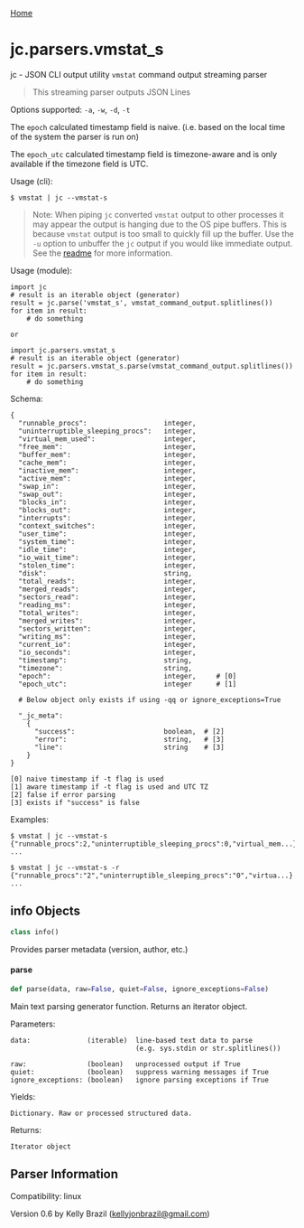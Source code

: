 [Home](https://kellyjonbrazil.github.io/jc/)
<a id="jc.parsers.vmstat_s"></a>

# jc.parsers.vmstat\_s

jc - JSON CLI output utility `vmstat` command output streaming parser

> This streaming parser outputs JSON Lines

Options supported: `-a`, `-w`, `-d`, `-t`

The `epoch` calculated timestamp field is naive. (i.e. based on the local
time of the system the parser is run on)

The `epoch_utc` calculated timestamp field is timezone-aware and is only
available if the timezone field is UTC.

Usage (cli):

    $ vmstat | jc --vmstat-s

> Note: When piping `jc` converted `vmstat` output to other processes it may
appear the output is hanging due to the OS pipe buffers. This is because
`vmstat` output is too small to quickly fill up the buffer. Use the `-u`
option to unbuffer the `jc` output if you would like immediate output. See
the [readme](https://github.com/kellyjonbrazil/jc/tree/master#unbuffering-output)
for more information.

Usage (module):

    import jc
    # result is an iterable object (generator)
    result = jc.parse('vmstat_s', vmstat_command_output.splitlines())
    for item in result:
        # do something

    or

    import jc.parsers.vmstat_s
    # result is an iterable object (generator)
    result = jc.parsers.vmstat_s.parse(vmstat_command_output.splitlines())
    for item in result:
        # do something

Schema:

    {
      "runnable_procs":                   integer,
      "uninterruptible_sleeping_procs":   integer,
      "virtual_mem_used":                 integer,
      "free_mem":                         integer,
      "buffer_mem":                       integer,
      "cache_mem":                        integer,
      "inactive_mem":                     integer,
      "active_mem":                       integer,
      "swap_in":                          integer,
      "swap_out":                         integer,
      "blocks_in":                        integer,
      "blocks_out":                       integer,
      "interrupts":                       integer,
      "context_switches":                 integer,
      "user_time":                        integer,
      "system_time":                      integer,
      "idle_time":                        integer,
      "io_wait_time":                     integer,
      "stolen_time":                      integer,
      "disk":                             string,
      "total_reads":                      integer,
      "merged_reads":                     integer,
      "sectors_read":                     integer,
      "reading_ms":                       integer,
      "total_writes":                     integer,
      "merged_writes":                    integer,
      "sectors_written":                  integer,
      "writing_ms":                       integer,
      "current_io":                       integer,
      "io_seconds":                       integer,
      "timestamp":                        string,
      "timezone":                         string,
      "epoch":                            integer,     # [0]
      "epoch_utc":                        integer      # [1]

      # Below object only exists if using -qq or ignore_exceptions=True

      "_jc_meta":
        {
          "success":                      boolean,  # [2]
          "error":                        string,   # [3]
          "line":                         string    # [3]
        }
    }

    [0] naive timestamp if -t flag is used
    [1] aware timestamp if -t flag is used and UTC TZ
    [2] false if error parsing
    [3] exists if "success" is false

Examples:

    $ vmstat | jc --vmstat-s
    {"runnable_procs":2,"uninterruptible_sleeping_procs":0,"virtual_mem...}
    ...

    $ vmstat | jc --vmstat-s -r
    {"runnable_procs":"2","uninterruptible_sleeping_procs":"0","virtua...}
    ...

<a id="jc.parsers.vmstat_s.info"></a>

## info Objects

```python
class info()
```

Provides parser metadata (version, author, etc.)

<a id="jc.parsers.vmstat_s.parse"></a>

#### parse

```python
def parse(data, raw=False, quiet=False, ignore_exceptions=False)
```

Main text parsing generator function. Returns an iterator object.

Parameters:

    data:              (iterable)  line-based text data to parse
                                   (e.g. sys.stdin or str.splitlines())

    raw:               (boolean)   unprocessed output if True
    quiet:             (boolean)   suppress warning messages if True
    ignore_exceptions: (boolean)   ignore parsing exceptions if True

Yields:

    Dictionary. Raw or processed structured data.

Returns:

    Iterator object

## Parser Information
Compatibility:  linux

Version 0.6 by Kelly Brazil (kellyjonbrazil@gmail.com)
